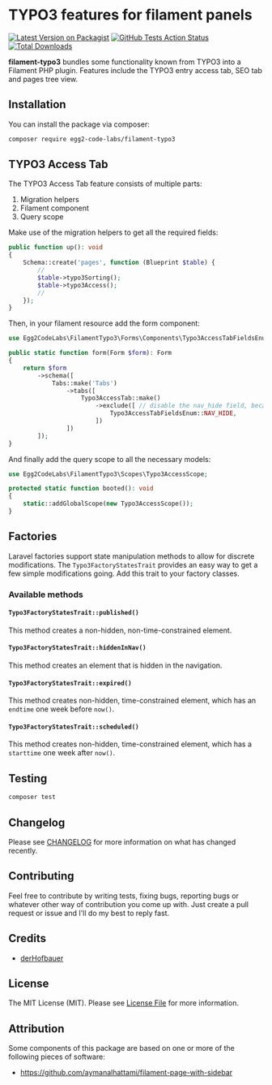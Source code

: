 # TYPO3 features for filament panels

[![Latest Version on Packagist](https://img.shields.io/packagist/v/egg2-code-labs/filament-typo3.svg?style=flat-square)](https://packagist.org/packages/egg2-code-labs/filament-typo3)
[![GitHub Tests Action Status](https://img.shields.io/github/actions/workflow/status/:vendor_slug/:package_slug/run-tests.yml?branch=main&label=tests&style=flat-square)](https://github.com/:vendor_slug/:package_slug/actions?query=workflow%3Arun-tests+branch%3Amain)
[![Total Downloads](https://img.shields.io/packagist/dt/egg2-code-labs/filament-typo3.svg?style=flat-square)](https://packagist.org/packages/egg2-code-labs/filament-typo3)

**filament-typo3** bundles some functionality known from TYPO3 into a Filament PHP plugin. Features include the TYPO3
entry access tab, SEO tab and pages tree view.

## Installation

You can install the package via composer:

```bash
composer require egg2-code-labs/filament-typo3
```

## TYPO3 Access Tab

The TYPO3 Access Tab feature consists of multiple parts:

1. Migration helpers
2. Filament component
3. Query scope

Make use of the migration helpers to get all the required fields:

```php
public function up(): void
{
    Schema::create('pages', function (Blueprint $table) {
        //
        $table->typo3Sorting();
        $table->typo3Access();
        //
    });
}
```

Then, in your filament resource add the form component:

```php
use Egg2CodeLabs\FilamentTypo3\Forms\Components\Typo3AccessTabFieldsEnum;

public static function form(Form $form): Form
{
    return $form
        ->schema([
            Tabs::make('Tabs')
                ->tabs([
                    Typo3AccessTab::make()
                        ->exclude([ // disable the nav_hide field, because the resources does not use it
                            Typo3AccessTabFieldsEnum::NAV_HIDE,
                        ])
                ])
        ]);
}
```

And finally add the query scope to all the necessary models:

```php
use Egg2CodeLabs\FilamentTypo3\Scopes\Typo3AccessScope;

protected static function booted(): void
{
    static::addGlobalScope(new Typo3AccessScope());
}
```

## Factories

Laravel factories support state manipulation methods to allow for discrete modifications. The `Typo3FactoryStatesTrait`
provides an easy way to get a few simple modifications going. Add this trait to your factory classes.

### Available methods

#### `Typo3FactoryStatesTrait::published()`

This method creates a non-hidden, non-time-constrained element.

#### `Typo3FactoryStatesTrait::hiddenInNav()`

This method creates an element that is hidden in the navigation.

#### `Typo3FactoryStatesTrait::expired()`

This method creates non-hidden, time-constrained element, which has an `endtime` one week before `now()`.

#### `Typo3FactoryStatesTrait::scheduled()`

This method creates non-hidden, time-constrained element, which has a `starttime` one week after `now()`.

## Testing

```bash
composer test
```

## Changelog

Please see [CHANGELOG](CHANGELOG.md) for more information on what has changed recently.

## Contributing

Feel free to contribute by writing tests, fixing bugs, reporting bugs or whatever other way of contribution you come up
with. Just create a pull request or issue and I'll do my best to reply fast.

## Credits

- [derHofbauer](https://github.com/derHofbauer)

## License

The MIT License (MIT). Please see [License File](LICENSE.md) for more information.

## Attribution

Some components of this package are based on one or more of the following pieces of software:

+ https://github.com/aymanalhattami/filament-page-with-sidebar
